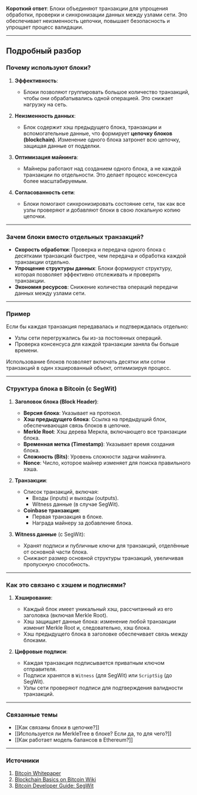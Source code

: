 
**Короткий ответ**: Блоки объединяют транзакции для упрощения обработки, проверки и синхронизации данных между узлами сети. Это обеспечивает неизменность цепочки, повышает безопасность и упрощает процесс валидации.

---

## Подробный разбор

### Почему используют блоки?

1. **Эффективность**:
   - Блоки позволяют группировать большое количество транзакций, чтобы они обрабатывались одной операцией. Это снижает нагрузку на сеть.

2. **Неизменность данных**:
   - Блок содержит хэш предыдущего блока, транзакции и вспомогательные данные, что формирует **цепочку блоков (blockchain)**. Изменение одного блока затронет всю цепочку, защищая данные от подделки.

3. **Оптимизация майнинга**:
   - Майнеры работают над созданием одного блока, а не каждой транзакции по отдельности. Это делает процесс консенсуса более масштабируемым.

4. **Согласованность сети**:
   - Блоки помогают синхронизировать состояние сети, так как все узлы проверяют и добавляют блоки в свою локальную копию цепочки.

---

### Зачем блоки вместо отдельных транзакций?

- **Скорость обработки**: Проверка и передача одного блока с десятками транзакций быстрее, чем передача и обработка каждой транзакции отдельно.
- **Упрощение структуры данных**: Блоки формируют структуру, которая позволяет эффективно отслеживать и проверять транзакции.
- **Экономия ресурсов**: Снижение количества операций передачи данных между узлами сети.

---

### Пример
Если бы каждая транзакция передавалась и подтверждалась отдельно:
- Узлы сети перегружались бы из-за постоянных операций.
- Проверка консенсуса для каждой транзакции заняла бы больше времени.

Использование блоков позволяет включать десятки или сотни транзакций в один хэшированный объект, оптимизируя процесс.

---

### Структура блока в Bitcoin (с SegWit)

1. **Заголовок блока (Block Header)**:
   - **Версия блока**: Указывает на протокол.
   - **Хэш предыдущего блока**: Ссылка на предыдущий блок, обеспечивающая связь блоков в цепочке.
   - **Merkle Root**: Хэш дерева Меркла, включающего все транзакции блока.
   - **Временная метка (Timestamp)**: Указывает время создания блока.
   - **Сложность (Bits)**: Уровень сложности задачи майнинга.
   - **Nonce**: Число, которое майнер изменяет для поиска правильного хэша.

2. **Транзакции**:
   - Список транзакций, включая:
     - Входы (inputs) и выходы (outputs).
     - Witness данные (в случае SegWit).
   - **Coinbase транзакция**:
     - Первая транзакция в блоке.
     - Награда майнеру за добавление блока.

3. **Witness данные** (с SegWit):
   - Хранят подписи и публичные ключи для транзакций, отделённые от основной части блока.
   - Снижают размер основной структуры транзакций, увеличивая пропускную способность.

---

### Как это связано с хэшем и подписями?

1. **Хэширование**:
   - Каждый блок имеет уникальный хэш, рассчитанный из его заголовка (включая Merkle Root).
   - Хэш защищает данные блока: изменение любой транзакции изменит Merkle Root и, следовательно, хэш блока.
   - Хэш предыдущего блока в заголовке обеспечивает связь между блоками.

2. **Цифровые подписи**:
   - Каждая транзакция подписывается приватным ключом отправителя.
   - Подписи хранятся в `Witness` (для SegWit) или `ScriptSig` (до SegWit).
   - Узлы сети проверяют подписи для подтверждения валидности транзакций.

---

### Связанные темы
- [[Как связаны блоки в цепочке?]]
- [[Используется ли MerkleTree в блоке? Если да, то для чего?]]
- [[Как работает модель балансов в Ethereum?]]

---

### Источники
1. [Bitcoin Whitepaper](https://bitcoin.org/bitcoin.pdf)
2. [Blockchain Basics on Bitcoin Wiki](https://en.bitcoin.it/wiki/Block)
3. [Bitcoin Developer Guide: SegWit](https://bitcoin.org/en/developer-guide#segregated-witness)
